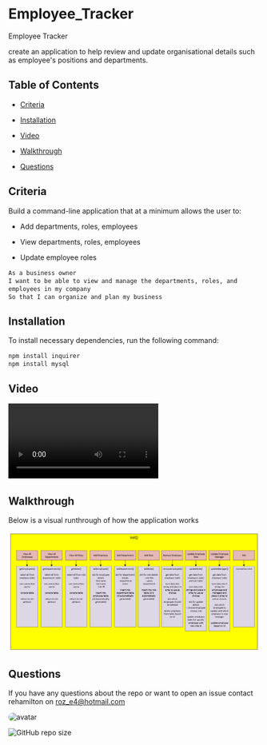 # Employee_Tracker
Employee Tracker

create an application to help review and update organisational details such as employee's positions and departments.

## Table of Contents

* [Criteria](#criteria)

* [Installation](#installation)

* [Video](#video)

* [Walkthrough](#walkthrough)

* [Questions](#questions)

## Criteria

Build a command-line application that at a minimum allows the user to:

  * Add departments, roles, employees

  * View departments, roles, employees

  * Update employee roles


```
As a business owner
I want to be able to view and manage the departments, roles, and employees in my company
So that I can organize and plan my business
```

## Installation

To install necessary dependencies, run the following command:

```
npm install inquirer
npm install mysql
```

## Video

![./Assets/video.mp4](https://github.com/rehamilton/Employee_Tracker/blob/master/Assets/video.mp4)


## Walkthrough

Below is a visual runthrough of how the application works

![./Assets/Workflow.png](https://github.com/rehamilton/Employee_Tracker/blob/master/Assets/Workflow.PNG)


## Questions

If you have any questions about the repo or want to open an issue contact rehamilton on roz_e4@hotmail.com


<img src="https://avatars1.githubusercontent.com/u/59821631?v=4" alt="avatar" style="border-radius: 16px" width="30" />



![GitHub repo size](https://img.shields.io/github/repo-size/rehamilton/README_Generator)


